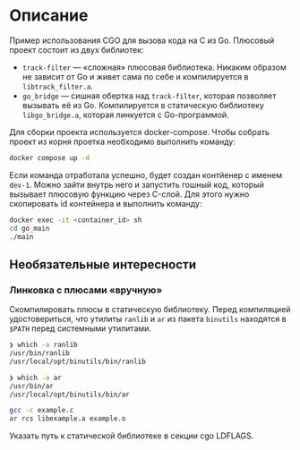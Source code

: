 # Описание
Пример использования CGO для вызова кода на C из Go. Плюсовый проект состоит из двух библиотек:
- `track-filter` — «сложная» плюсовая библиотека. Никаким образом не зависит от Go и живет сама по себе и компилируется в `libtrack_filter.a`.
- `go_bridge` — сишная обертка над `track-filter`, которая позволяет вызывать её из Go. Компилируется в статическую библиотеку `libgo_bridge.a`, которая линкуется с Go-программой.

Для сборки проекта используется docker-compose. Чтобы собрать проект из корня проетка необходимо выполнить команду:
```sh
docker compose up -d
```
Если команда отработала успешно, будет создан контйенер с именем `dev-1`. Можно зайти внутрь него и запустить гошный код, который вызывает плюсовую функцию через C-слой. Для этого нужно скопировать id контейнера и выполнить команду:
```sh
docker exec -it <container_id> sh
cd go_main
./main
```


## Необязательные интересности
### Линковка с плюсами «вручную»

Скомпилировать плюсы в статическую библиотеку. Перед компиляцией удостовериться, что утилиты `ranlib` и `ar` из пакета `binutils` находятся в `$PATH` перед системными утилитами.
```sh
❯ which -a ranlib
/usr/bin/ranlib
/usr/local/opt/binutils/bin/ranlib

❯ which -a ar
/usr/bin/ar
/usr/local/opt/binutils/bin/ar
```


```sh
gcc -c example.c
ar rcs libexample.a example.o
```

Указать путь к статической библиотеке в секции cgo LDFLAGS. 
